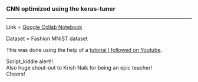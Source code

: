 ### CNN optimized using the keras-tuner
---
Link = [Google Collab Notebook](https://colab.research.google.com/drive/1OBtnTbKq-Hmk8rspY5bl4_Izzc4CMChP?usp=sharing)

Dataset = Fashion MNIST dataset

This was done using the help of a [tutorial I followed on Youtube](https://www.youtube.com/watch?v=OzLAdpqm35E&ab_channel=KrishNaik). 

Script_kiddie alert!!\
Also huge shout-out to Krish Naik for being an epic teacher!\
Cheers!
